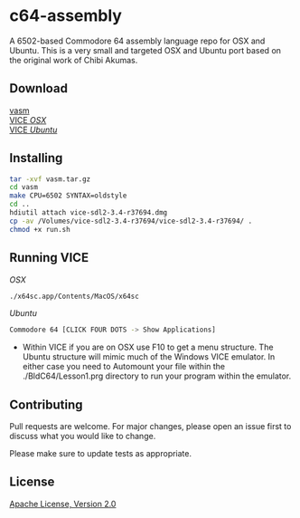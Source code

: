 # c64-assembly
A 6502-based Commodore 64 assembly language repo for OSX and Ubuntu.  This is a very small and targeted OSX and Ubuntu port based on the original work of Chibi Akumas.

## Download
[vasm](http://sun.hasenbraten.de/vasm/index.php?view=source)<br>
[VICE *OSX*](https://vice-emu.sourceforge.io/index.html#download)<br>
[VICE *Ubuntu*](https://snapcraft.io/vice-jz)

## Installing
```bash
tar -xvf vasm.tar.gz
cd vasm
make CPU=6502 SYNTAX=oldstyle
cd ..
hdiutil attach vice-sdl2-3.4-r37694.dmg
cp -av /Volumes/vice-sdl2-3.4-r37694/vice-sdl2-3.4-r37694/ .
chmod +x run.sh

```

## Running VICE
*OSX*
```bash
./x64sc.app/Contents/MacOS/x64sc
```
*Ubuntu*
```bash
Commodore 64 [CLICK FOUR DOTS -> Show Applications]
```
* Within VICE if you are on OSX use F10 to get a menu structure.  The Ubuntu structure will mimic much of the Windows VICE emulator.  In either case you need to Automount your file within the ./BldC64/Lesson1.prg directory to run your program within the emulator.


## Contributing

Pull requests are welcome. For major changes, please open an issue first to discuss what you would like to change.

Please make sure to update tests as appropriate.

## License
[Apache License, Version 2.0](https://www.apache.org/licenses/LICENSE-2.0/)

